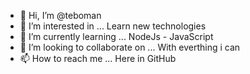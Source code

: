 - 👋 Hi, I’m @teboman
- 👀 I’m interested in ...
Learn new technologies 
- 🌱 I’m currently learning ...
NodeJs - JavaScript
- 💞️ I’m looking to collaborate on ...
With everthing i can
- 📫 How to reach me ...
Here in GitHub 

<!---
teboman/teboman is a ✨ special ✨ repository because its `README.md` (this file) appears on your GitHub profile.
You can click the Preview link to take a look at your changes.
--->
